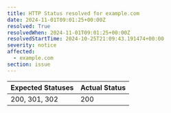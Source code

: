 ```yaml
---
title: HTTP Status resolved for example.com
date: 2024-11-01T09:01:25+00:00Z
resolved: True
resolvedWhen: 2024-11-01T09:01:25+00:00Z
resolvedStartTime: 2024-10-25T21:09:43.191474+00:00
severity: notice
affected:
  - example.com
section: issue
---
```


| Expected Statuses | Actual Status  |
|-------------------|----------------|
| 200, 301, 302 | 200 |
